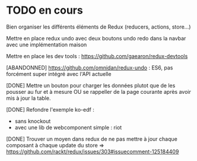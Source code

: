 # TODO en cours

Bien organiser les différents éléments de Redux (reducers, actions, store...) 

Mettre en place redux undo avec deux boutons undo redo dans la navbar avec une implémentation maison

Mettre en place les dev tools : https://github.com/gaearon/redux-devtools

[ABANDONNED] https://github.com/omnidan/redux-undo : ES6, pas forcément super intégré avec l'API actuelle

[DONE] Mettre un bouton pour charger les données plutot que de les pousser au fur et à mesure
OU se rappeller de la page courante après avoir mis à jour la table.

[DONE] Refondre l'exemple ko-edf : 
- sans knockout
- avec une lib de webcomponent simple : riot 

[DONE] Trouver un moyen dans redux de ne pas mettre à jour chaque composant à chaque update du store
=> https://github.com/rackt/redux/issues/303#issuecomment-125184409
